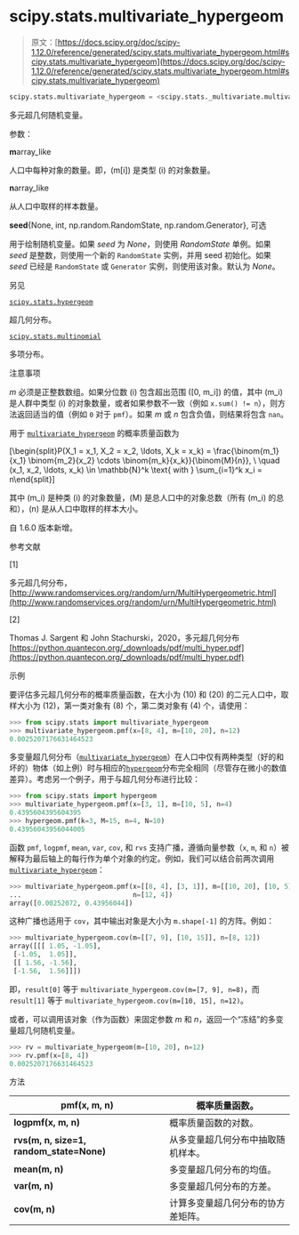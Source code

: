 # scipy.stats.multivariate_hypergeom

> 原文：[https://docs.scipy.org/doc/scipy-1.12.0/reference/generated/scipy.stats.multivariate_hypergeom.html#scipy.stats.multivariate_hypergeom](https://docs.scipy.org/doc/scipy-1.12.0/reference/generated/scipy.stats.multivariate_hypergeom.html#scipy.stats.multivariate_hypergeom)

```py
scipy.stats.multivariate_hypergeom = <scipy.stats._multivariate.multivariate_hypergeom_gen object>
```

多元超几何随机变量。

参数：

**m**array_like

人口中每种对象的数量。即，\(m[i]\) 是类型 \(i\) 的对象数量。

**n**array_like

从人口中取样的样本数量。

**seed**{None, int, np.random.RandomState, np.random.Generator}, 可选

用于绘制随机变量。如果 *seed* 为 *None*，则使用 *RandomState* 单例。如果 *seed* 是整数，则使用一个新的 `RandomState` 实例，并用 seed 初始化。如果 *seed* 已经是 `RandomState` 或 `Generator` 实例，则使用该对象。默认为 *None*。

另见

[`scipy.stats.hypergeom`](scipy.stats.hypergeom.html#scipy.stats.hypergeom "scipy.stats.hypergeom")

超几何分布。

[`scipy.stats.multinomial`](scipy.stats.multinomial.html#scipy.stats.multinomial "scipy.stats.multinomial")

多项分布。

注意事项

*m* 必须是正整数数组。如果分位数 \(i\) 包含超出范围 \([0, m_i]\) 的值，其中 \(m_i\) 是人群中类型 \(i\) 的对象数量，或者如果参数不一致（例如 `x.sum() != n`），则方法返回适当的值（例如 `0` 对于 `pmf`）。如果 *m* 或 *n* 包含负值，则结果将包含 `nan`。

用于 [`multivariate_hypergeom`](#scipy.stats.multivariate_hypergeom "scipy.stats.multivariate_hypergeom") 的概率质量函数为

\[\begin{split}P(X_1 = x_1, X_2 = x_2, \ldots, X_k = x_k) = \frac{\binom{m_1}{x_1} \binom{m_2}{x_2} \cdots \binom{m_k}{x_k}}{\binom{M}{n}}, \\ \quad (x_1, x_2, \ldots, x_k) \in \mathbb{N}^k \text{ with } \sum_{i=1}^k x_i = n\end{split}\]

其中 \(m_i\) 是种类 \(i\) 的对象数量，\(M\) 是总人口中的对象总数（所有 \(m_i\) 的总和），\(n\) 是从人口中取样的样本大小。

自 1.6.0 版本新增。

参考文献

[1]

多元超几何分布，[http://www.randomservices.org/random/urn/MultiHypergeometric.html](http://www.randomservices.org/random/urn/MultiHypergeometric.html)

[2]

Thomas J. Sargent 和 John Stachurski，2020，多元超几何分布 [https://python.quantecon.org/_downloads/pdf/multi_hyper.pdf](https://python.quantecon.org/_downloads/pdf/multi_hyper.pdf)

示例

要评估多元超几何分布的概率质量函数，在大小为 \(10\) 和 \(20\) 的二元人口中，取样大小为 \(12\)，第一类对象有 \(8\) 个，第二类对象有 \(4\) 个，请使用：

```py
>>> from scipy.stats import multivariate_hypergeom
>>> multivariate_hypergeom.pmf(x=[8, 4], m=[10, 20], n=12)
0.0025207176631464523 
```

多变量超几何分布（[`multivariate_hypergeom`](#scipy.stats.multivariate_hypergeom "scipy.stats.multivariate_hypergeom")）在人口中仅有两种类型（好的和坏的）物体（如上例）时与相应的[`hypergeom`](scipy.stats.hypergeom.html#scipy.stats.hypergeom "scipy.stats.hypergeom")分布完全相同（尽管存在微小的数值差异）。考虑另一个例子，用于与超几何分布进行比较：

```py
>>> from scipy.stats import hypergeom
>>> multivariate_hypergeom.pmf(x=[3, 1], m=[10, 5], n=4)
0.4395604395604395
>>> hypergeom.pmf(k=3, M=15, n=4, N=10)
0.43956043956044005 
```

函数 `pmf`, `logpmf`, `mean`, `var`, `cov`, 和 `rvs` 支持广播，遵循向量参数（`x`, `m`, 和 `n`）被解释为最后轴上的每行作为单个对象的约定。例如，我们可以结合前两次调用[`multivariate_hypergeom`](#scipy.stats.multivariate_hypergeom "scipy.stats.multivariate_hypergeom")：

```py
>>> multivariate_hypergeom.pmf(x=[[8, 4], [3, 1]], m=[[10, 20], [10, 5]],
...                            n=[12, 4])
array([0.00252072, 0.43956044]) 
```

这种广播也适用于 `cov`，其中输出对象是大小为 `m.shape[-1]` 的方阵。例如：

```py
>>> multivariate_hypergeom.cov(m=[[7, 9], [10, 15]], n=[8, 12])
array([[[ 1.05, -1.05],
 [-1.05,  1.05]],
 [[ 1.56, -1.56],
 [-1.56,  1.56]]]) 
```

即，`result[0]` 等于 `multivariate_hypergeom.cov(m=[7, 9], n=8)`，而 `result[1]` 等于 `multivariate_hypergeom.cov(m=[10, 15], n=12)`。

或者，可以调用该对象（作为函数）来固定参数 *m* 和 *n*，返回一个“冻结”的多变量超几何随机变量。

```py
>>> rv = multivariate_hypergeom(m=[10, 20], n=12)
>>> rv.pmf(x=[8, 4])
0.0025207176631464523 
```

方法

| **pmf(x, m, n)** | 概率质量函数。 |
| --- | --- |
| **logpmf(x, m, n)** | 概率质量函数的对数。 |
| **rvs(m, n, size=1, random_state=None)** | 从多变量超几何分布中抽取随机样本。 |
| **mean(m, n)** | 多变量超几何分布的均值。 |
| **var(m, n)** | 多变量超几何分布的方差。 |
| **cov(m, n)** | 计算多变量超几何分布的协方差矩阵。 |
